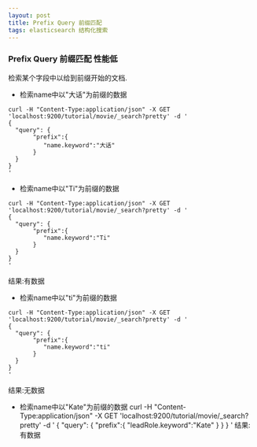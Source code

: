 ```yaml
---
layout: post
title: Prefix Query 前缀匹配
tags: elasticsearch 结构化搜索
---
```


### Prefix Query 前缀匹配  性能低
检索某个字段中以给到前缀开始的文档.

* 检索name中以"大话"为前缀的数据
```
curl -H "Content-Type:application/json" -X GET 'localhost:9200/tutorial/movie/_search?pretty' -d '
{
  "query": {
       "prefix":{
          "name.keyword":"大话"
       }
  }
}
'
```

* 检索name中以"Ti"为前缀的数据
```
curl -H "Content-Type:application/json" -X GET 'localhost:9200/tutorial/movie/_search?pretty' -d '
{
  "query": {
       "prefix":{
          "name.keyword":"Ti"
       }
  }
}
'
```
结果:有数据

* 检索name中以"ti"为前缀的数据
```
curl -H "Content-Type:application/json" -X GET 'localhost:9200/tutorial/movie/_search?pretty' -d '
{
  "query": {
       "prefix":{
          "name.keyword":"ti"
       }
  }
}
'
```
结果:无数据

* 检索name中以"Kate"为前缀的数据
curl -H "Content-Type:application/json" -X GET 'localhost:9200/tutorial/movie/_search?pretty' -d '
{
  "query": {
       "prefix":{
          "leadRole.keyword":"Kate"
       }
  }
}
'
结果:有数据


